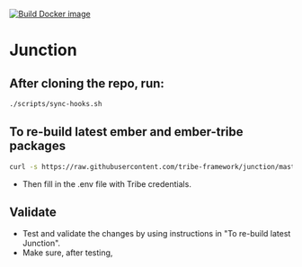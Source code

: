 [![Build Docker image](https://github.com/tribe-framework/junction/actions/workflows/docker-publish.yml/badge.svg)](https://github.com/tribe-framework/junction/actions/workflows/docker-publish.yml)

# Junction

## After cloning the repo, run:

```bash
./scripts/sync-hooks.sh
```

## To re-build latest ember and ember-tribe packages

```bash
curl -s https://raw.githubusercontent.com/tribe-framework/junction/master/scripts/cleanup.sh | bash;
```

- Then fill in the .env file with Tribe credentials.

## Validate

- Test and validate the changes by using instructions in "To re-build latest Junction".
- Make sure, after testing,
